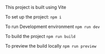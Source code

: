 This project is built using Vite

To set up the project:
`npm i`

To run Development environment
`npm run dev`

To build the project
`npm run build`

To preview the build locally
`npm run preview`
